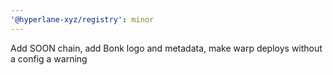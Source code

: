 ```yaml
---
'@hyperlane-xyz/registry': minor
---
```


Add SOON chain, add Bonk logo and metadata, make warp deploys without a config a warning
